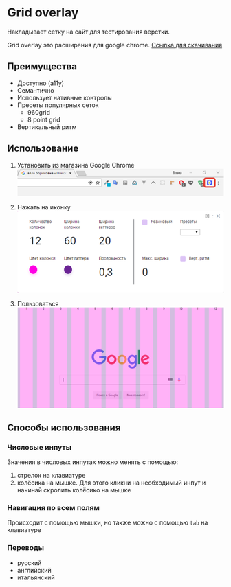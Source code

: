 # Grid overlay
Накладывает сетку на сайт для тестирования верстки.

Grid overlay это расширения для google chrome. [Ссылка для скачивания](https://chrome.google.com/webstore/detail/grid-overlay/obbmolmignklgjleehhcilnllicpbcdj?hl=en-US)


## Преимущества
* Доступно (a11y)
* Семантично
* Использует нативные контролы
* Пресеты популярных сеток
  * 960grid
  * 8 point grid
* Вертикальный ритм


## Использование
1. Установить из магазина Google Chrome
![](assets/step-1.png)

2. Нажать на иконку
![](assets/step-2.png)

3. Пользоваться
![](assets/step-3.png)


## Способы использования
### Числовые инпуты
Значения в числовых инпутах можно менять с помощью:
1. стрелок на клавиатуре
2. колёсика на мышке. Для этого кликни на необходимый инпут и начинай скролить колёсико на мышке

### Навигация по всем полям
Происходит с помощью мышки, но также можно с помощью `tab` на клавиатуре

### Переводы
* русский
* английский
* итальянский
